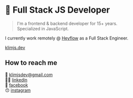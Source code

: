# 🦀 Full Stack JS Developer

> I'm a frontend & backend developer for 15+ years.  
> Specialized in JavaScript.

I currently work remotely @ [Heyflow](https://heyflow.com) as a Full Stack Engineer.

[klimjs.dev](https://klimjs.dev)

## How to reach me
📧 klimjsdev@gmail.com  
👨‍💻 [linkedin](https://www.linkedin.com/in/klimjs)  
💬 [facebook](https://www.facebook.com/klim.semenov)  
🙃 [instagram](https://www.instagram.com/klimjs)
